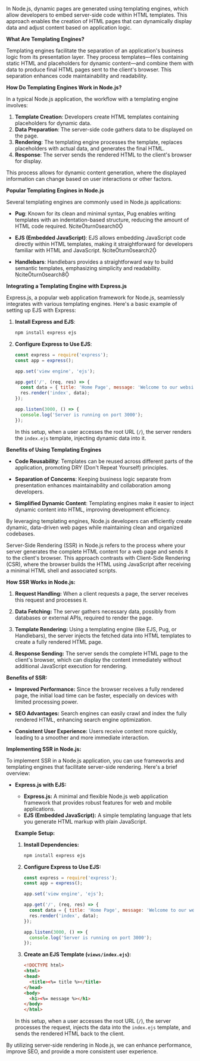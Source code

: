 In Node.js, dynamic pages are generated using templating engines, which allow developers to embed server-side code within HTML templates. This approach enables the creation of HTML pages that can dynamically display data and adjust content based on application logic.

**What Are Templating Engines?**

Templating engines facilitate the separation of an application's business logic from its presentation layer. They process templates—files containing static HTML and placeholders for dynamic content—and combine them with data to produce final HTML pages sent to the client's browser. This separation enhances code maintainability and readability.

**How Do Templating Engines Work in Node.js?**

In a typical Node.js application, the workflow with a templating engine involves:

1. **Template Creation**: Developers create HTML templates containing placeholders for dynamic data.
2. **Data Preparation**: The server-side code gathers data to be displayed on the page.
3. **Rendering**: The templating engine processes the template, replaces placeholders with actual data, and generates the final HTML.
4. **Response**: The server sends the rendered HTML to the client's browser for display.

This process allows for dynamic content generation, where the displayed information can change based on user interactions or other factors.

**Popular Templating Engines in Node.js**

Several templating engines are commonly used in Node.js applications:

- **Pug**: Known for its clean and minimal syntax, Pug enables writing templates with an indentation-based structure, reducing the amount of HTML code required. citeturn0search0

- **EJS (Embedded JavaScript)**: EJS allows embedding JavaScript code directly within HTML templates, making it straightforward for developers familiar with HTML and JavaScript. citeturn0search2

- **Handlebars**: Handlebars provides a straightforward way to build semantic templates, emphasizing simplicity and readability. citeturn0search8

**Integrating a Templating Engine with Express.js**

Express.js, a popular web application framework for Node.js, seamlessly integrates with various templating engines. Here's a basic example of setting up EJS with Express:

1. **Install Express and EJS**:

   ```bash
   npm install express ejs
   ```


2. **Configure Express to Use EJS**:

   ```javascript
   const express = require('express');
   const app = express();

   app.set('view engine', 'ejs');

   app.get('/', (req, res) => {
     const data = { title: 'Home Page', message: 'Welcome to our website!' };
     res.render('index', data);
   });

   app.listen(3000, () => {
     console.log('Server is running on port 3000');
   });
   ```


   In this setup, when a user accesses the root URL (`/`), the server renders the `index.ejs` template, injecting dynamic data into it.

**Benefits of Using Templating Engines**

- **Code Reusability**: Templates can be reused across different parts of the application, promoting DRY (Don't Repeat Yourself) principles.

- **Separation of Concerns**: Keeping business logic separate from presentation enhances maintainability and collaboration among developers.

- **Simplified Dynamic Content**: Templating engines make it easier to inject dynamic content into HTML, improving development efficiency.

By leveraging templating engines, Node.js developers can efficiently create dynamic, data-driven web pages while maintaining clean and organized codebases. 

Server-Side Rendering (SSR) in Node.js refers to the process where your server generates the complete HTML content for a web page and sends it to the client's browser. This approach contrasts with Client-Side Rendering (CSR), where the browser builds the HTML using JavaScript after receiving a minimal HTML shell and associated scripts.

**How SSR Works in Node.js:**

1. **Request Handling:** When a client requests a page, the server receives this request and processes it.

2. **Data Fetching:** The server gathers necessary data, possibly from databases or external APIs, required to render the page.

3. **Template Rendering:** Using a templating engine (like EJS, Pug, or Handlebars), the server injects the fetched data into HTML templates to create a fully rendered HTML page.

4. **Response Sending:** The server sends the complete HTML page to the client's browser, which can display the content immediately without additional JavaScript execution for rendering.

**Benefits of SSR:**

- **Improved Performance:** Since the browser receives a fully rendered page, the initial load time can be faster, especially on devices with limited processing power.

- **SEO Advantages:** Search engines can easily crawl and index the fully rendered HTML, enhancing search engine optimization.

- **Consistent User Experience:** Users receive content more quickly, leading to a smoother and more immediate interaction.

**Implementing SSR in Node.js:**

To implement SSR in a Node.js application, you can use frameworks and templating engines that facilitate server-side rendering. Here's a brief overview:

- **Express.js with EJS:**
  - **Express.js:** A minimal and flexible Node.js web application framework that provides robust features for web and mobile applications.
  - **EJS (Embedded JavaScript):** A simple templating language that lets you generate HTML markup with plain JavaScript.

  **Example Setup:**

  1. **Install Dependencies:**
     ```bash
     npm install express ejs
     ```

  2. **Configure Express to Use EJS:**
     ```javascript
     const express = require('express');
     const app = express();

     app.set('view engine', 'ejs');

     app.get('/', (req, res) => {
       const data = { title: 'Home Page', message: 'Welcome to our website!' };
       res.render('index', data);
     });

     app.listen(3000, () => {
       console.log('Server is running on port 3000');
     });
     ```

  3. **Create an EJS Template (`views/index.ejs`):**
     ```html
     <!DOCTYPE html>
     <html>
     <head>
       <title><%= title %></title>
     </head>
     <body>
       <h1><%= message %></h1>
     </body>
     </html>
     ```

  In this setup, when a user accesses the root URL (`/`), the server processes the request, injects the data into the `index.ejs` template, and sends the rendered HTML back to the client.

By utilizing server-side rendering in Node.js, we can enhance performance, improve SEO, and provide a more consistent user experience.